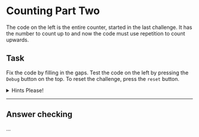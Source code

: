 # Counting Part Two

The code on the left is the entire counter, started in the last challenge. It has the number to count up to and now the code must use repetition to count upwards.

## Task

Fix the code by filling in the gaps. Test the code on the left by pressing the `Debug` button on the top. To reset the challenge, press the `reset` button.

<details>
<summary>Hints Please!</summary>
<br>
This is a simple example of using a "while" loop to count upwards and .ToString() converts and int to a string and so the message should be sent to the console.
</details>

---

## Answer checking
...
